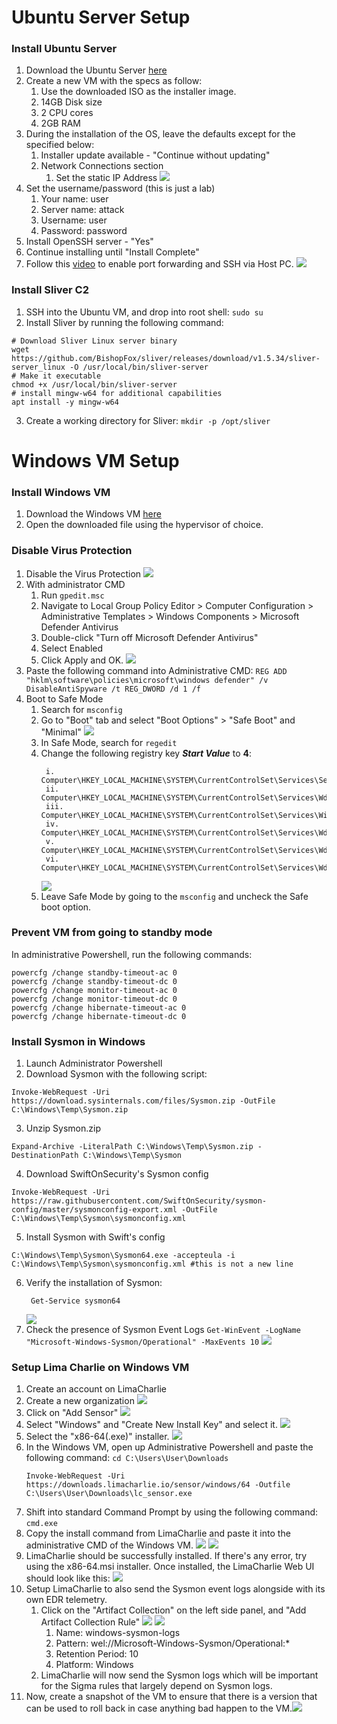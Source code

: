 # Ubuntu Server Setup
### Install Ubuntu Server
1. Download the Ubuntu Server [here](https://releases.ubuntu.com/22.04.1/ubuntu-22.04.1-live-server-amd64.iso)
2. Create a new VM with the specs as follow:
	1. Use the downloaded ISO as the installer image.
	2. 14GB Disk size
	3. 2 CPU cores
	4. 2GB RAM
3. During the installation of the OS, leave the defaults except for the specified below:
	1. Installer update available - "Continue without updating"
	2. Network Connections section
		1. Set the static IP Address
		   ![](https://i.imgur.com/LKosYGq.png)
4. Set the username/password (this is just a lab)
	1. Your name: user
	2. Server name: attack
	3. Username: user
	4. Password: password
5. Install OpenSSH server - "Yes"
6. Continue installing until "Install Complete"
7. Follow this [video](https://www.youtube.com/watch?v=wqm_DXh0PlQ) to enable port forwarding and SSH via Host PC.
   ![](https://i.imgur.com/TWT3zXc.png)
### Install Sliver C2
1. SSH into the Ubuntu VM, and drop into root shell:
   `sudo su`
2. Install Sliver by running the following command:
```
# Download Sliver Linux server binary
wget https://github.com/BishopFox/sliver/releases/download/v1.5.34/sliver-server_linux -O /usr/local/bin/sliver-server
# Make it executable
chmod +x /usr/local/bin/sliver-server
# install mingw-w64 for additional capabilities
apt install -y mingw-w64
```
3. Create a working directory for Sliver:
   `mkdir -p /opt/sliver`

# Windows VM Setup
### Install Windows VM
1. Download the Windows VM [here](https://developer.microsoft.com/en-us/windows/downloads/virtual-machines/)
2. Open the downloaded file using the hypervisor of choice.

### Disable Virus Protection
1. Disable the Virus Protection
   ![](https://i.imgur.com/imgNj8I.png)
2. With administrator CMD
	1. Run `gpedit.msc`
	2. Navigate to Local Group Policy Editor > Computer Configuration > Administrative Templates > Windows Components > Microsoft Defender Antivirus 
	3. Double-click "Turn off Microsoft Defender Antivirus"
	4. Select Enabled
	5. Click Apply and OK.
	   ![](https://i.imgur.com/0VyoZim.png)
3. Paste the following command into Administrative CMD: `REG ADD "hklm\software\policies\microsoft\windows defender" /v DisableAntiSpyware /t REG_DWORD /d 1 /f`
4. Boot to Safe Mode
	1. Search for `msconfig`
	2. Go to "Boot" tab and select "Boot Options" > "Safe Boot" and "Minimal"
	   ![](https://i.imgur.com/wWCIiKY.png)
	3. In Safe Mode, search for `regedit`
	4. Change the following registry key ***Start Value*** to **4**:
	   ```
		i. Computer\HKEY_LOCAL_MACHINE\SYSTEM\CurrentControlSet\Services\Sense
		ii. Computer\HKEY_LOCAL_MACHINE\SYSTEM\CurrentControlSet\Services\WdBoot
		iii. Computer\HKEY_LOCAL_MACHINE\SYSTEM\CurrentControlSet\Services\WinDefend
		iv. Computer\HKEY_LOCAL_MACHINE\SYSTEM\CurrentControlSet\Services\WdNisDrv
		v. Computer\HKEY_LOCAL_MACHINE\SYSTEM\CurrentControlSet\Services\WdNisSvc
		vi. Computer\HKEY_LOCAL_MACHINE\SYSTEM\CurrentControlSet\Services\WdFilter
		```
	   ![](https://i.imgur.com/kEgHRBL.png)
	5. Leave Safe Mode by going to the `msconfig` and uncheck the Safe boot option.

### Prevent VM from going to standby mode
In administrative Powershell, run the following commands:
```
powercfg /change standby-timeout-ac 0
powercfg /change standby-timeout-dc 0
powercfg /change monitor-timeout-ac 0
powercfg /change monitor-timeout-dc 0
powercfg /change hibernate-timeout-ac 0
powercfg /change hibernate-timeout-dc 0
```

### Install Sysmon in Windows
1. Launch Administrator Powershell
2. Download Sysmon with the following script:
```
Invoke-WebRequest -Uri https://download.sysinternals.com/files/Sysmon.zip -OutFile C:\Windows\Temp\Sysmon.zip
```
3. Unzip Sysmon.zip
```
Expand-Archive -LiteralPath C:\Windows\Temp\Sysmon.zip -DestinationPath C:\Windows\Temp\Sysmon
```
4. Download SwiftOnSecurity's Sysmon config
```
Invoke-WebRequest -Uri https://raw.githubusercontent.com/SwiftOnSecurity/sysmon-config/master/sysmonconfig-export.xml -OutFile C:\Windows\Temp\Sysmon\sysmonconfig.xml
```
5. Install Sysmon with Swift's config
```
C:\Windows\Temp\Sysmon\Sysmon64.exe -accepteula -i C:\Windows\Temp\Sysmon\sysmonconfig.xml #this is not a new line
```
6. Verify the installation of Sysmon:
   ```
	Get-Service sysmon64
	```
	![](https://i.imgur.com/QxJuGJx.png)
7. Check the presence of Sysmon Event Logs
   `Get-WinEvent -LogName "Microsoft-Windows-Sysmon/Operational" -MaxEvents 10`
   ![](https://i.imgur.com/KHJx0KX.png)
### Setup Lima Charlie on Windows VM
1. Create an account on LimaCharlie
2. Create a new organization
   ![](https://i.imgur.com/WdPMErX.png)
3. Click on "Add Sensor"
   ![](https://i.imgur.com/Dn3lugA.png)
4. Select "Windows" and "Create New Install Key" and select it.
   ![](https://i.imgur.com/fSlnqcm.png)
5. Select the "x86-64(.exe)" installer.
   ![](https://i.imgur.com/SiRJSQ2.png)
6. In the Windows VM, open up Administrative Powershell and paste the following command:
   `cd C:\Users\User\Downloads`
   ```
   Invoke-WebRequest -Uri https://downloads.limacharlie.io/sensor/windows/64 -Outfile C:\Users\User\Downloads\lc_sensor.exe
   ```
7. Shift into standard Command Prompt by using the following command:
   `cmd.exe`
8. Copy the install command from LimaCharlie and paste it into the administrative CMD of the Windows VM.
   ![](https://i.imgur.com/w5UTfnS.png)
   ![](https://i.imgur.com/x45JeQl.png)
9. LimaCharlie should be successfully installed. If there's any error, try using the x86-64.msi installer. Once installed, the LimaCharlie Web UI should look like this:
   ![](https://i.imgur.com/peIluT4.png)
10. Setup LimaCharlie to also send the Sysmon event logs alongside with its own EDR telemetry.
	1. Click on the "Artifact Collection" on the left side panel, and "Add Artifact Collection Rule"
	   ![](https://i.imgur.com/EXqTtrH.png)
	   ![](https://i.imgur.com/oRL8Xi0.png)
		1. Name: windows-sysmon-logs
		2. Pattern: wel://Microsoft-Windows-Sysmon/Operational:*
		3. Retention Period: 10
		4. Platform: Windows
	2. LimaCharlie will now send the Sysmon logs which will be important for the Sigma rules that largely depend on Sysmon logs.
11. Now, create a snapshot of the VM to ensure that there is a version that can be used to roll back in case anything bad happen to the VM.![](https://i.imgur.com/vkqchSh.png)
